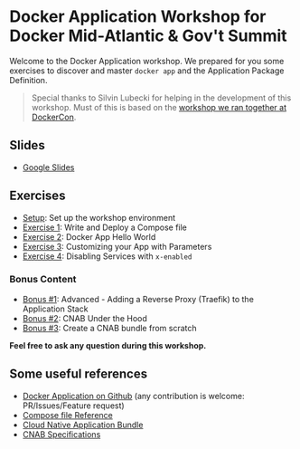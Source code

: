 # Docker Application Workshop for Docker Mid-Atlantic & Gov't Summit

Welcome to the Docker Application workshop. We prepared for you some exercises to discover and master `docker app` and the Application Package Definition.

> Special thanks to Silvin Lubecki for helping in the development of this workshop. Must of this is based on the [workshop we ran together at DockerCon](https://github.com/silvin-lubecki/docker-app-workshop-dc19).

## Slides

- [Google Slides](https://docs.google.com/presentation/d/1xEhLhPBbHTOtaRd2FcMwkdCzpqe1WWzjsB87C5k9DK0/edit?usp=sharing)

## Exercises

* [Setup](setup/README.md): Set up the workshop environment
* [Exercise 1](exercise1/README.md): Write and Deploy a Compose file
* [Exercise 2](exercise2/README.md): Docker App Hello World
* [Exercise 3](exercise3/README.md): Customizing your App with Parameters
* [Exercise 4](exercise4/README.md): Disabling Services with `x-enabled`

### Bonus Content

* [Bonus #1](bonus1/README.md): Advanced - Adding a Reverse Proxy (Traefik) to the Application Stack
* [Bonus #2](bonus2/README.md): CNAB Under the Hood
* [Bonus #3](bonus3/README.md): Create a CNAB bundle from scratch

**Feel free to ask any question during this workshop.**

## Some useful references
* [Docker Application on Github](https://github.com/docker/app) (any contribution is welcome: PR/Issues/Feature request)
* [Compose file Reference](https://docs.docker.com/compose/compose-file/)
* [Cloud Native Application Bundle](https://cnab.io/)
* [CNAB Specifications](https://github.com/deislabs/cnab-spec)